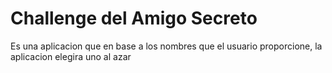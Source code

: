 <h1>Challenge del Amigo Secreto</h1>


Es una aplicacion que en base a los nombres que el usuario proporcione, la aplicacion elegira uno al azar
